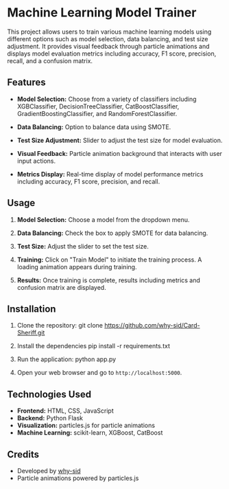 # Machine Learning Model Trainer

This project allows users to train various machine learning models using different options such as model selection, data balancing, and test size adjustment. It provides visual feedback through particle animations and displays model evaluation metrics including accuracy, F1 score, precision, recall, and a confusion matrix.

## Features

- **Model Selection:** Choose from a variety of classifiers including XGBClassifier, DecisionTreeClassifier, CatBoostClassifier, GradientBoostingClassifier, and RandomForestClassifier.
  
- **Data Balancing:** Option to balance data using SMOTE.
  
- **Test Size Adjustment:** Slider to adjust the test size for model evaluation.

- **Visual Feedback:** Particle animation background that interacts with user input actions.

- **Metrics Display:** Real-time display of model performance metrics including accuracy, F1 score, precision, and recall.

## Usage

1. **Model Selection:** Choose a model from the dropdown menu.
   
2. **Data Balancing:** Check the box to apply SMOTE for data balancing.
   
3. **Test Size:** Adjust the slider to set the test size.

4. **Training:** Click on "Train Model" to initiate the training process. A loading animation appears during training.

5. **Results:** Once training is complete, results including metrics and confusion matrix are displayed.

## Installation

1. Clone the repository:
git clone <https://github.com/why-sid/Card-Sheriff.git>

2. Install the dependencies
pip install -r requirements.txt

3. Run the application:
python app.py

4. Open your web browser and go to `http://localhost:5000`.

## Technologies Used

- **Frontend:** HTML, CSS, JavaScript
- **Backend:** Python Flask
- **Visualization:** particles.js for particle animations
- **Machine Learning:** scikit-learn, XGBoost, CatBoost

## Credits

- Developed by [why-sid](https://github.com/why-sid)
- Particle animations powered by particles.js
